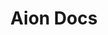 ---
title: Aion Docs
description: Aion is a smart contract platform and ecosystem of dev tools for building modern, censorship resistant applications on new infrastructure that puts users first. It focuses on interoperability of blockchains and java based contracts.
homepage_content:
    title: Trying to Rebuild the Internet?
    subtitle: Here you can find all the resources you'll need to start fixing everything. Head over to the section you need, of click the button below to get started. 
    button:
        text: Start Rebuilding
        link: quickstart
---